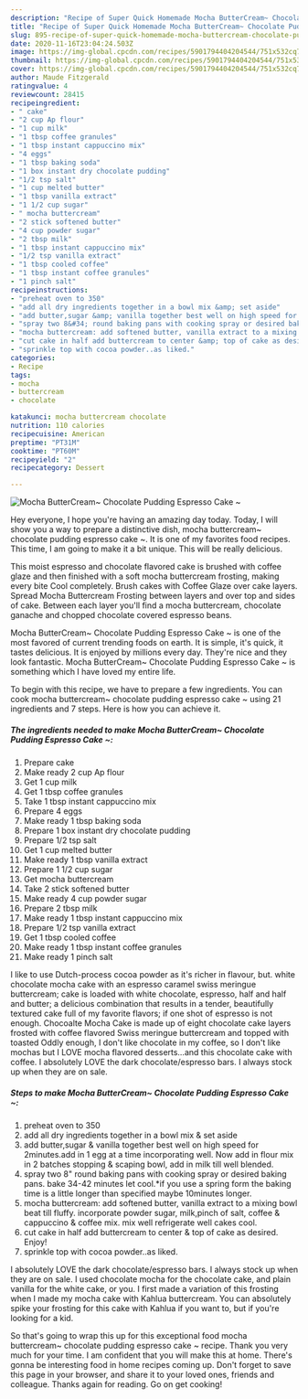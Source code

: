 ```yaml
---
description: "Recipe of Super Quick Homemade Mocha ButterCream~ Chocolate Pudding Espresso Cake ~"
title: "Recipe of Super Quick Homemade Mocha ButterCream~ Chocolate Pudding Espresso Cake ~"
slug: 895-recipe-of-super-quick-homemade-mocha-buttercream-chocolate-pudding-espresso-cake
date: 2020-11-16T23:04:24.503Z
image: https://img-global.cpcdn.com/recipes/5901794404204544/751x532cq70/mocha-buttercream-chocolate-pudding-espresso-cake-recipe-main-photo.jpg
thumbnail: https://img-global.cpcdn.com/recipes/5901794404204544/751x532cq70/mocha-buttercream-chocolate-pudding-espresso-cake-recipe-main-photo.jpg
cover: https://img-global.cpcdn.com/recipes/5901794404204544/751x532cq70/mocha-buttercream-chocolate-pudding-espresso-cake-recipe-main-photo.jpg
author: Maude Fitzgerald
ratingvalue: 4
reviewcount: 28415
recipeingredient:
- " cake"
- "2 cup Ap flour"
- "1 cup milk"
- "1 tbsp coffee granules"
- "1 tbsp instant cappuccino mix"
- "4 eggs"
- "1 tbsp baking soda"
- "1 box instant dry chocolate pudding"
- "1/2 tsp salt"
- "1 cup melted butter"
- "1 tbsp vanilla extract"
- "1 1/2 cup sugar"
- " mocha buttercream"
- "2 stick softened butter"
- "4 cup powder sugar"
- "2 tbsp milk"
- "1 tbsp instant cappuccino mix"
- "1/2 tsp vanilla extract"
- "1 tbsp cooled coffee"
- "1 tbsp instant coffee granules"
- "1 pinch salt"
recipeinstructions:
- "preheat oven to 350"
- "add all dry ingredients together in a bowl mix &amp; set aside"
- "add butter,sugar &amp; vanilla together best well on high speed for 2minutes.add in 1 egg at a time incorporating well. Now add in flour mix in 2 batches stopping &amp; scaping bowl, add in milk till well blended."
- "spray two 8&#34; round baking pans with cooking spray or desired baking pans.  bake 34-42 minutes let cool.*if you use a spring form the baking time is a little longer than specified maybe 10minutes longer."
- "mocha buttercream: add softened butter, vanilla extract to a mixing bowl beat till fluffy. incorporate powder sugar, milk,pinch of salt, coffee &amp; cappuccino &amp; coffee mix. mix well refrigerate well cakes cool."
- "cut cake in half add buttercream to center &amp; top of cake as desired. Enjoy!"
- "sprinkle top with cocoa powder..as liked."
categories:
- Recipe
tags:
- mocha
- buttercream
- chocolate

katakunci: mocha buttercream chocolate 
nutrition: 110 calories
recipecuisine: American
preptime: "PT31M"
cooktime: "PT60M"
recipeyield: "2"
recipecategory: Dessert

---
```



![Mocha ButterCream~ Chocolate Pudding Espresso Cake ~](https://img-global.cpcdn.com/recipes/5901794404204544/751x532cq70/mocha-buttercream-chocolate-pudding-espresso-cake-recipe-main-photo.jpg)

Hey everyone, I hope you're having an amazing day today. Today, I will show you a way to prepare a distinctive dish, mocha buttercream~ chocolate pudding espresso cake ~. It is one of my favorites food recipes. This time, I am going to make it a bit unique. This will be really delicious.

This moist espresso and chocolate flavored cake is brushed with coffee glaze and then finished with a soft mocha buttercream frosting, making every bite Cool completely. Brush cakes with Coffee Glaze over cake layers. Spread Mocha Buttercream Frosting between layers and over top and sides of cake. Between each layer you&#39;ll find a mocha buttercream, chocolate ganache and chopped chocolate covered espresso beans.

Mocha ButterCream~ Chocolate Pudding Espresso Cake ~ is one of the most favored of current trending foods on earth. It is simple, it's quick, it tastes delicious. It is enjoyed by millions every day. They're nice and they look fantastic. Mocha ButterCream~ Chocolate Pudding Espresso Cake ~ is something which I have loved my entire life.


To begin with this recipe, we have to prepare a few ingredients. You can cook mocha buttercream~ chocolate pudding espresso cake ~ using 21 ingredients and 7 steps. Here is how you can achieve it.

<!--inarticleads1-->

##### The ingredients needed to make Mocha ButterCream~ Chocolate Pudding Espresso Cake ~:

1. Prepare  cake
1. Make ready 2 cup Ap flour
1. Get 1 cup milk
1. Get 1 tbsp coffee granules
1. Take 1 tbsp instant cappuccino mix
1. Prepare 4 eggs
1. Make ready 1 tbsp baking soda
1. Prepare 1 box instant dry chocolate pudding
1. Prepare 1/2 tsp salt
1. Get 1 cup melted butter
1. Make ready 1 tbsp vanilla extract
1. Prepare 1 1/2 cup sugar
1. Get  mocha buttercream
1. Take 2 stick softened butter
1. Make ready 4 cup powder sugar
1. Prepare 2 tbsp milk
1. Make ready 1 tbsp instant cappuccino mix
1. Prepare 1/2 tsp vanilla extract
1. Get 1 tbsp cooled coffee
1. Make ready 1 tbsp instant coffee granules
1. Make ready 1 pinch salt


I like to use Dutch-process cocoa powder as it&#39;s richer in flavour, but. white chocolate mocha cake with an espresso caramel swiss meringue buttercream; cake is loaded with white chocolate, espresso, half and half and butter; a delicious combination that results in a tender, beautifully textured cake full of my favorite flavors; if one shot of espresso is not enough. Chocoalte Mocha Cake is made up of eight chocolate cake layers frosted with coffee flavored Swiss meringue buttercream and topped with toasted Oddly enough, I don&#39;t like chocolate in my coffee, so I don&#39;t like mochas but I LOVE mocha flavored desserts…and this chocolate cake with coffee. I absolutely LOVE the dark chocolate/espresso bars. I always stock up when they are on sale. 

<!--inarticleads2-->

##### Steps to make Mocha ButterCream~ Chocolate Pudding Espresso Cake ~:

1. preheat oven to 350
1. add all dry ingredients together in a bowl mix &amp; set aside
1. add butter,sugar &amp; vanilla together best well on high speed for 2minutes.add in 1 egg at a time incorporating well. Now add in flour mix in 2 batches stopping &amp; scaping bowl, add in milk till well blended.
1. spray two 8&#34; round baking pans with cooking spray or desired baking pans.  bake 34-42 minutes let cool.*if you use a spring form the baking time is a little longer than specified maybe 10minutes longer.
1. mocha buttercream: add softened butter, vanilla extract to a mixing bowl beat till fluffy. incorporate powder sugar, milk,pinch of salt, coffee &amp; cappuccino &amp; coffee mix. mix well refrigerate well cakes cool.
1. cut cake in half add buttercream to center &amp; top of cake as desired. Enjoy!
1. sprinkle top with cocoa powder..as liked.


I absolutely LOVE the dark chocolate/espresso bars. I always stock up when they are on sale. I used chocolate mocha for the chocolate cake, and plain vanilla for the white cake, or you. I first made a variation of this frosting when I made my mocha cake with Kahlua buttercream. You can absolutely spike your frosting for this cake with Kahlua if you want to, but if you&#39;re looking for a kid. 

So that's going to wrap this up for this exceptional food mocha buttercream~ chocolate pudding espresso cake ~ recipe. Thank you very much for your time. I am confident that you will make this at home. There's gonna be interesting food in home recipes coming up. Don't forget to save this page in your browser, and share it to your loved ones, friends and colleague. Thanks again for reading. Go on get cooking!
